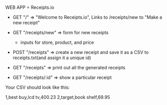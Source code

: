 WEB APP = Receipts.io

* GET "/" => "Welcome to Receipts.io", Links to /receipts/new to "Make a new receipt"
* GET "/receipts/new" => form for new receipts
  * inputs for store, product, and price

* POST "/receipts" => create a new receipt and save it as a CSV to receipts.txt(and assign it a unique id)

* GET "/receipts" => print out all the generated receipts
* GET "/receipts/:id" => show a particular receipt

Your CSV should look like this:

1,best buy,lcd tv,400.23
2,target,book shelf,69.95

